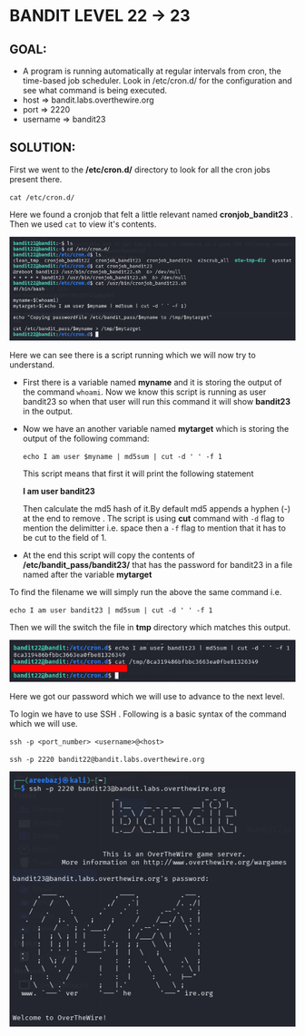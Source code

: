 # BANDIT LEVEL 22 -> 23

## GOAL:

- A program is running automatically at regular intervals from cron, the time-based job scheduler. Look in /etc/cron.d/ for the configuration and see what command is being executed.
- host => bandit.labs.overthewire.org
- port => 2220
- username => bandit23

## SOLUTION:

First we went to the **/etc/cron.d/** directory to look for all the cron jobs present there.

`cat /etc/cron.d/`

Here we found a cronjob that felt a little relevant named **cronjob_bandit23** . Then we used `cat` to view it's contents.

![Bandit23.1](./images/Bandit23.1.png "Bandit23.1")

Here we can see there is a script running which we will now try to understand.

- First there is a variable named **myname** and it is storing the output of the command `whoami`. Now we know this script is running as user bandit23 so when that user will run this command it will show **bandit23** in the output. 

- Now we have an another variable named **mytarget** which is storing the output of the following command:

    `echo I am user $myname | md5sum | cut -d ' ' -f 1`

    This script means that first it will print the following statement

    **I am user bandit23**

    Then calculate the md5 hash of it.By default md5 appends a hyphen (-) at the end to remove . The script is using **cut** command with `-d` flag to mention the delimitter i.e. space then a `-f` flag to mention that it has to be cut to the field of 1.

- At the end this script will copy the contents of **/etc/bandit_pass/bandit23/** that has the password for bandit23 in a file named after the variable **mytarget**

To find the filename we will simply run the above the same command i.e.

`echo I am user bandit23 | md5sum | cut -d ' ' -f 1 `

Then we will the switch the file in **tmp** directory which matches this output.

![Bandit23.2](./images/Bandit23.2.png "Bandit23.2")

Here we got our password which we will use to advance to the next level.

To login we have to use SSH . Following is a basic syntax of the command which we will use.

`ssh -p <port_number> <username>@<host>`

`ssh -p 2220 bandit22@bandit.labs.overthewire.org`

![Bandit23.3](./images/Bandit23.3.png "Bandit23.3")